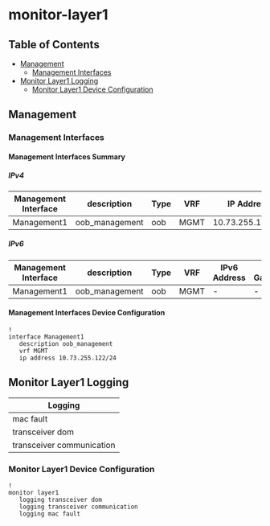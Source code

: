 # monitor-layer1

## Table of Contents

- [Management](#management)
  - [Management Interfaces](#management-interfaces)
- [Monitor Layer1 Logging](#monitor-layer1-logging)
  - [Monitor Layer1 Device Configuration](#monitor-layer1-device-configuration)

## Management

### Management Interfaces

#### Management Interfaces Summary

##### IPv4

| Management Interface | description | Type | VRF | IP Address | Gateway |
| -------------------- | ----------- | ---- | --- | ---------- | ------- |
| Management1 | oob_management | oob | MGMT | 10.73.255.122/24 | 10.73.255.2 |

##### IPv6

| Management Interface | description | Type | VRF | IPv6 Address | IPv6 Gateway |
| -------------------- | ----------- | ---- | --- | ------------ | ------------ |
| Management1 | oob_management | oob | MGMT | - | - |

#### Management Interfaces Device Configuration

```eos
!
interface Management1
   description oob_management
   vrf MGMT
   ip address 10.73.255.122/24
```

## Monitor Layer1 Logging

| Logging |
| ------- |
| mac fault |
| transceiver dom |
| transceiver communication |

### Monitor Layer1 Device Configuration

```eos
!
monitor layer1
   logging transceiver dom
   logging transceiver communication
   logging mac fault
```
